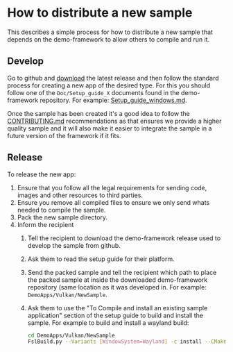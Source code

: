 # How to distribute a new sample

This describes a simple process for how to distribute a new sample that depends on the demo-framework to allow others to compile and run it.

## Develop

Go to github and [download](https://github.com/NXPmicro/gtec-demo-framework/releases) the latest release and then follow the standard process for creating a new app of the desired type. For this you should follow one of the ```Doc/Setup_guide_X``` documents found in the demo-framework repository. For example: [Setup_guide_windows.md](./Setup_guide_windows.md).

Once the sample has been created it's a good idea to follow the [CONTRIBUTING.md](../CONTRIBUTING.md) recommendations as that ensures we provide a higher quality sample and it will also make it easier to integrate the sample in a future version of the framework if it fits.

## Release

To release the new app:

1. Ensure that you follow all the legal requirements for sending code, images and other resources to third parties.
2. Ensure you remove all compiled files to ensure we only send whats needed to compile the sample.
3. Pack the new sample directory.
4. Inform the recipient
    1. Tell the recipient to download the demo-framework release used to develop the sample from github.
    2. Ask them to read the setup guide for their platform.
    3. Send the packed sample and tell the recipient which path to place the packed sample at inside the downloaded demo-framework repository (same location as it was developed in. For example: ```DemoApps/Vulkan/NewSample```.
    4. Ask them to use the "To Compile and install an existing sample application" section of the setup guide to build and install the sample. For example to build and install a wayland build:

        ```bash
        cd DemoApps/Vulkan/NewSample
        FslBuild.py --Variants [WindowSystem=Wayland] -c install --CMakeInstallPrefix $FSL_GRAPHICS_SDK/bin
        ```
